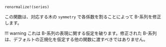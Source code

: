 ```
renormalize!(series)
```

この関数は、対応する木の `symmetry` で各係数を割ることによって B-系列を修正します。

!!! warning
    これは B-系列の表現に関する仮定を破ります。修正された B-系列は、デフォルトの正規化を仮定する他の関数に渡すべきではありません。

